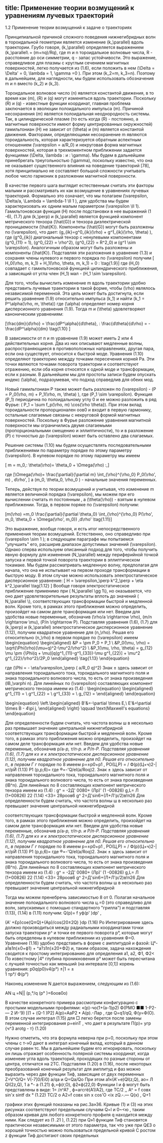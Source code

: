 title: Применение теории возмущений к уравнениям лучевых траекторий	
---

1.2 Применение теории возмущений к задаче о траекториях

Принципиальной причиной сложного поведения нижнегибридных волн в тороидальной 
геометрии является изменение \(k_\parallel\) вдоль траектории.
Грубо говоря, \(k_\parallel\) определяется выражением \(k_\parallel\ = (m+nq)/Rq\), 
где m и n тороидальиое волновые числа, R - расстояние до оси симметрии, q - запас устойчивости.
Это выражение, справедливое для плазмы с круглым сечением магнитных поверхностей, легко получается из (1.6),
если положить в нем \(\Delta = \Delta' = 0, \lambda = 1, \gamma =0 \). 
При этом \(k_2=m, k_3=n\). Поэтому в дальнейшем, для наглядности, 
мы будем использовать обозначения m и n вместо \(k_2\) и \(k_3\).

Тороидальное волновое число \(n\) является константой движения, 
в то время как \(m\), \(R\) и \(q\) могут изменяться вдоль траектории. 
Поскольку \(R\) и \(q\) - известные функции координат, 
главная проблема заключается в эволюции полоидального импульса \(m\).
Причиной несохранения \(m\) является полоидальная неоднородность системы. 
Так, в цилиндрической плазме 
(то есть когда \(R\) - постоянно, а магнитные поверхности имеют форму центрированных окружностей) 
гамильтониан \(H\) не зависит от \(\theta\) и \(m\) является константой движения. 
Факторами, определяющими несохранение m являются тороидальность, которая характеризуется 
обратным аспектным отношением \(\varepsilon = a/R_0\) и некруговая форма магнитных поверхностей, которая в трехмоментном приближении задается функциями \(\Delta, \lambda \: и \: \gamma\). Мы будем в дальнейшем принебрегать треугольностью \(\gamma\),
поскольку известно, что она не оказывает существенного влияния на поведение траекторий [78], 
хотя принципиально не составляет большой сложности учитывать любое число гармоник в разложении магнитной поверхности.

В качестве первого шага выглядит естественным считать эти факторы малыми и рассматривать их как возмущение в уравнениях лучевых траекторий. Формально это означает, что мы полагаем \(\varepsilon, \Delta/a, \Lambda = \lambda-1 \ll 1 \), для удобства мы будем характеризовать их одним малым параметром \(\varepsilon \ll 1\).
Гамильтоновская функция  \(H\) после подстановки в нее выражений (1 -6), (1.7) для \(k_\perp\) и \(k_\parallel\) является функцией компонент метрического тензора \(\hat{G}\) и тензора диэлектрической проницаемости \(\hat{K}\). 
Компоненты \(\hat{G}\) могут быть разложены по \(\varepsilon\), что дает: 
\(g_{ik}=g^0_{ik}(\rho) + g^1_{ik}(\rho, \theta) \), 
где  \(g^0_{ik}\) диагональный тензор с ненулевыми компонентами 
\(g^0_{11} = 1\), \(g^0_{22} = \rho^2\), \(g^0_{22} = R^2_0\) и \(g^1 \sim \varepsilon\). 
Аналогичным образом могут быть разложены и компоненты \(\hat{K}\). 
Подставляя эти разложения в уравнение (1.3) и 
сохраняя члены нулевого и первого порядка по \(\varepsilon\) получим 
\[ H_0(\rho, m, k_1) + H_1(\rho, \theta, m, k_1) = 0 \: \tag{1.9}\]	
где \(H_0\) совпадает с гамильтоновской функцией цилиндрического приближения, 
а зависящий от угла член  \(H_1\) мал -  \(H_1 \sim \varepsilon\).

Для того, чтобы вычислить изменение m вдоль траектории удобно представить лучевые траектории в такой форме, 
чтобы \(\rho\) являлось независимой переменной. 
Эта цель может быть достигнута, если решить уравнение (1.9) относительно импульса \(k_1\) и 
найти \(k_1 = P^\alpha(\rho, m, \theta)\) где \(\alpha\) определяет номер корня дисперсионного уравнения (1.9).
Тогда m и \(\theta\) удовлетворяют каноническим уравнениям:

\[\frac{dm}{d\rho} = \frac{dP^\alpha}{d\theta}, \: \frac{d\theta}{d\rho} = - \frac{dP^\alpha}{dm} \tag{1.10} \]

В зависимости от п и m уравнение (1.9) может иметь 2 или 4 действительных корня. Два из них описывают медленные волны, распространяющиеся в противоположных направлениях, другая пара, если она существует, относится к быстрой моде. Уравнения (1.10) определяют траекторию междду точками пересечения корней Ра. Эти точки являются точками поворота траектории и соответствуют отражению, если оба корня относятся к одной моде и трансформации, если к разным. В дальнейшем мы для простоты записи будем опускать индекс \(\alpha\), подразумевая, что подход справедлив для обеих мод.

Новый гамильтониан Р также может быть разложен по  \(\varepsilon\) - 
\(P = P_0(\rho, m) + P_1(\rho, m, \theta) \), где \(P_1 \sim \varepsilon\). 
Функция \(P_1\) периодична по полоидальному углу 0 и ее можно разложить в ряд Фурье: 
\( P_1 = \sum f_p(\rho, m) \cos{\rho \theta}\).
При этом вклад тороидальности пропорционален оов0 и входит в первую гармонику, остальные слагаемые связаны с некруговой формой магнитных поверхностей. Поскольку в Фурье разложение уравнения магнитной поверхности мы ограничились двумя слагаемыми (пропорциональными смещению и эллиптичности), 
то и в разложение \(P\) с точностью до \(\varepsilon\) может быть оставлено два слагаемых.

Решение системы (1.10) мы будем осуществлять последовательными приближениями по параметру порядке 
по этому параметру \(\varepsilon\). В нулевом порядке по этому параметру мы имеем 

\[ m = m_0,\: \theta(\rho)= \theta_0 + \Omega(\rho) \:,\]

где \[\Omega(\rho)= \frac{\partial}{\partial m} \int_{\rho}^{\rho_0} P_0(\rho', m) \, d\rho', \]
а \(m_0, \theta_0, \rho_0 \) - начальные значения переменных.

Теперь, действуя по теории возмущений и учитывая, что изменение m является величиной порядка \(\varepsilon\),
мы можем при его вычислении считать m постоянным , а \(\theta(\rho)\) - взятым в нулевом приближении. Тогда, в первом поряке по \(\varepsilon\) получим:

\[m(\rho) =m_0  \frac{\partial}{\partial \theta_0} \int_{\rho}^{\rho_0} P(\rho', m_0, \theta_0 + \Omega(\rho', m_0)) \,d\rho' \tag{1.11}\]

Это выражение, вообще говоря, и есть итог непосредственного применения теории возмущений. 
Естественно, оно справедливо при \(\varepsilon \sim 1 \); в следующем параграфе мы попытаемся "улучшить" его, расширив диапазон допустимых значений \(\varepsilon\). 
Однако сперва используем описанный подход для того, чтобы получить явную формулу для изменения \(N_\parallel\) между периферийной точкой запуска и первой точкой поворота траектории в эллиптическом токамаке. Мы  будем рассматривать медленную волну, предполагая для начала, что она не испытывает на первом проходе трансформации в быструю моду. 
В этом случае можно использовать электростатическое дисперсионное уравнение:
\[ H = \varepsilon_\perp k^2_\perp + \eta k^2_\parallel \tag{1.12} \]
Вообще говоря электростатическое приближение применимо при \( N_\parallel  \gg 1\\), но оказывается, что оно дает удовлетворительные результаты вплоть до значений \( N_\parallel \\), соответствующих трансформации быстрой и медленной волн. Кроме того, в рамках этого приближения можно определить, произойдет на самом деле трансформация или нет.
Введем для удобства новые переменные, обозначив 
\(\rho/a \rightarrow \rho\), \(m/n \rightarrow \mu\), \(P/n \rightarrow P\).
Подставляя уравнения (1.6), (1.7) для \(k_\perp\) и \(k_\parallel\) электростатическое дисперсионное уравнение (1.12), получим
квадратное уравнение для \(n_\rho\). Решая его относительно \(n_\rho\) в первом порядке по \(\varepsilon\) имеем
\begin{equation}
    \begin{aligned} 
    &P = \pm P_0 + P_1 \\
    &P_0(\mu, \rho) = \sqrt{\Phi(\rho)(\mu+q)^2-\mu^2/\rho^2} \\
    &P_1(\mu, \rho, \theta) = g_{12} \mu  \pm \{\Phi(q + \mu)[q(g^1_{11}-g^1_{33})-\mu g^1_{22}] + \mu^2 g^1_{22}/\rho^2\}/2P_0
    \end{aligned}
    \tag{1.13}
\end{equation}

где \(\Phi = - \eta/\varepsilon_\perp ( a/R_0 q)^2\)
Знак ± здесь зависит от направления тороидального тока, тороидального магнитного поля и знака тороидального волнового числа, 
то есть от знака произведения \(IB_\varphi n). 
Для линейных по \(\varepsilon\) составляющих компонент метрического тензора имеем из (1.4) :
\begin{equation}
    \begin{aligned} 
        g^1_{11} = \\
        g^1_{22} =  \\
        g^1_{33} =    \\
        g_{12} = 
    \end{aligned}
\end{equation}

\begin{equation}
 \left.\begin{aligned}
        B'&=-\partial \times E,\\
        E'&=\partial \times B - 4\pi j,
       \end{aligned}
 \right\}
 \qquad \text{Maxwell's equations}
\end{equation}

Для определенности будем считать, что частота волны ш в несколько раз превышает значение центральной нижнегибридной
соответствующих трансформации быстрой и медленной волн. Кроме того, в рамках этого приближения можно определить, произойдет на самом деле трансформация или нет.
Введем для удобства новые переменные, обозначив р/а-*р,
т/п-р. и Р/п-Р. Подставляя уравнения (1.6), (1.7) для к± и к электростатическое дисперсионное уравнение (1.12), получим
квадратное уравнение для п0. Решая его относительно п_ в первом Г	г*
порядке по 8 имеем
р=±р0+р1 ,
РО(Ц,Р) = / Ф(р)(Ц+ч)2-|хг/рЙ	(1.13)
Р1 (p,p,6)=
где ®=-'Q/eI(a/Roq)2.
Знак ± здесь зависит от направления тороидального тока, тороидального магнитного поля и знака тороидального волнового числа, то есть от знака произведения (IB^n). Для линейных по 8 составляющих компонент метрического тензора имеем из (1.4) :
g^ = -2Д' 0080+ (Лр)' (1 -00826)
g,L= Л (1+00826)
22	(1.14)
<33= 28роов6
g^ 2=Д'sin6+(Л+Л'р/2)в!п26
Для определенности будем считать, что частота волны ш в несколько раз превышает значение центральной нижнегибридной

соответствующих трансформации быстрой и медленной волн. Кроме того, в рамках этого приближения можно определить, произойдет на самом деле трансформация или нет.
Введем для удобства новые переменные, обозначив р/а-*р,
т/п-р. и Р/п-Р. Подставляя уравнения (1.6), (1.7) для к± и к электростатическое дисперсионное уравнение (1.12), получим
квадратное уравнение для п0. Решая его относительно п_ в первом Г	г*
порядке по 8 имеем
р=±р0+р1 ,
РО(Ц,Р) = / Ф(р)(Ц+ч)2-|хг/рЙ	(1.13)
Р1 (p,p,6)=
где ®=-'Q/eI(a/Roq)2.
Знак ± здесь зависит от направления тороидального тока, тороидального магнитного поля и знака тороидального волнового числа, то есть от знака произведения (IB^n). Для линейных по 8 составляющих компонент метрического тензора имеем из (1.4) :
g^ = -2Д' 0080+ (Лр)' (1 -00826)
g,L= Л (1+00826)
22	(1.14)
<33= 28роов6
g^ 2=Д'sin6+(Л+Л'р/2)в!п26
Для определенности будем считать, что частота волны ш в несколько раз превышает значение центральной нижнегибридной

Тогда мы можем пренебречь зависимостью 8 от 0.
Полагая начальное значение полоидального волнового числа ц.=0 (это справедливо для волн, запускаемых с помощью стандартного "грилла") и подставляя (1.13), (1.14) в (1.11) получим:
Q(p)= f уф(р' )dp' ,

(A' +£p)coe(Q±Q)+(Ap)/cos(20±2Q) }dp (1.16)
Ро
Интегрирование здесь должно производиться между радиальными координатами точки запуска траектории р^ и точки ее первого поворота р°, которые могут быть определены в нулевом приближении из уравнения Ф=0. Уравнение (1.16) удобно представить в форме с амплитудой и фазой: Ц°- а1в1п(±0+ф1) + ^а?з1п(±20+Ф2) и, таким образом, задача нахождения сводится к простому интегрированию для определения а1, а2, Ф1, Ф2< По известному |4° глубина проникновения р° может быть пересчитана с лучшей точностью как меньший (на интервале [0,1]) корень уравнения:
p0q(p0)v4(p°)
±|1 = ± 	 	
1 тр°/ Ф(р°)

Наконец изменение N дается выражением, следующим из (1.6):

AN ц =N|| (p,°/q (р° )+6оов0о)

В качестве конкретного примера рассмотрим конфигурацию с простыми модельными профилями:
«(р)-чо(1+(а-1)р2)
Ф(РМО ■■ 1-Р2-— 2	И-’9)
[(1 + (Q-1 )Р2]
А(р)=АаР2 • А(р).-Лар ,
где Q=q1/qQ, Ф(у=Ф(О). В этом случае интеграл (1.15) для □ легко берется после замены переменной интегрирования p=einT , 
что дает в результате
П(р)= угр {ч^З arotg - т}	(1.20)

Нужно отметить, что эта формула неверна при р=0, поскольку при этом члены с т-»0 дают в интеграл конечный вклад, который в данном случае равен тс. Мы в дальнейшем будем его игнорировать, поскольку он лишь отражает особенность полярной системы координат, когда изменеие угла вдоль траекторий, проходящих по разные стороны от центра, отличатся на 2ТС.
Подставляя (1.20) в (1.16), после некоторых преобразований конечный результат для амплитуд и фаз можно выразить через две функции Тиф, зависящие от двух переменных
Z=V^O/Q= V(-7]0/Ei0) a/qa и Q=Qa/Qo
При этом
a1«(A'+e)QI(z,Q),	ао= Л QI(2z,Q),
1 а	*- а	(1.21)
ф,=ф(г,О),	ф2«ф(22,0)
Функции I и ф могут быть представлены в виде:
1= /л^А? ,	ф=агсгё(А1/А2), где
ТС/2	,,
A^ = f совх sin'x sintf dx
°	(1.22)
ТС/2	о
A2=f совх sin x cos'O <ix
zQ.-.— Q(x) , Q+1

графики этих функций показаны на рис.За»36. Кривые (1) и (3) на этих рисунках соответствуют предельным случаям Q=l и 0~<ю , таким образом кривая для любого конкретного профиля q находится между ними. Как следует из (1 .21 ), (1.22) при Q»1 функции Тиф становятся практически независимыми от этого параметра, так что уже при Q£3 о хорошей точностью можно пользоваться предельной кривой С ростом z функции Тиф достигают своих предельных 
